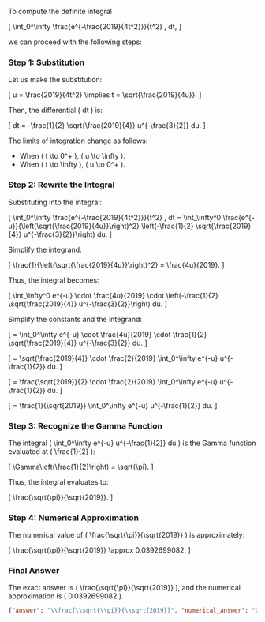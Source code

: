 To compute the definite integral 

\[
\int_0^\infty \frac{e^{-\frac{2019}{4t^2}}}{t^2} \, dt,
\]

we can proceed with the following steps:

### Step 1: Substitution
Let us make the substitution:

\[
u = \frac{2019}{4t^2} \implies t = \sqrt{\frac{2019}{4u}}.
\]

Then, the differential \( dt \) is:

\[
dt = -\frac{1}{2} \sqrt{\frac{2019}{4}} u^{-\frac{3}{2}} du.
\]

The limits of integration change as follows:
- When \( t \to 0^+ \), \( u \to \infty \).
- When \( t \to \infty \), \( u \to 0^+ \).

### Step 2: Rewrite the Integral
Substituting into the integral:

\[
\int_0^\infty \frac{e^{-\frac{2019}{4t^2}}}{t^2} \, dt = \int_\infty^0 \frac{e^{-u}}{\left(\sqrt{\frac{2019}{4u}}\right)^2} \left(-\frac{1}{2} \sqrt{\frac{2019}{4}} u^{-\frac{3}{2}}\right) du.
\]

Simplify the integrand:

\[
\frac{1}{\left(\sqrt{\frac{2019}{4u}}\right)^2} = \frac{4u}{2019}.
\]

Thus, the integral becomes:

\[
\int_\infty^0 e^{-u} \cdot \frac{4u}{2019} \cdot \left(-\frac{1}{2} \sqrt{\frac{2019}{4}} u^{-\frac{3}{2}}\right) du.
\]

Simplify the constants and the integrand:

\[
= \int_0^\infty e^{-u} \cdot \frac{4u}{2019} \cdot \frac{1}{2} \sqrt{\frac{2019}{4}} u^{-\frac{3}{2}} du.
\]

\[
= \sqrt{\frac{2019}{4}} \cdot \frac{2}{2019} \int_0^\infty e^{-u} u^{-\frac{1}{2}} du.
\]

\[
= \frac{\sqrt{2019}}{2} \cdot \frac{2}{2019} \int_0^\infty e^{-u} u^{-\frac{1}{2}} du.
\]

\[
= \frac{1}{\sqrt{2019}} \int_0^\infty e^{-u} u^{-\frac{1}{2}} du.
\]

### Step 3: Recognize the Gamma Function
The integral \( \int_0^\infty e^{-u} u^{-\frac{1}{2}} du \) is the Gamma function evaluated at \( \frac{1}{2} \):

\[
\Gamma\left(\frac{1}{2}\right) = \sqrt{\pi}.
\]

Thus, the integral evaluates to:

\[
\frac{\sqrt{\pi}}{\sqrt{2019}}.
\]

### Step 4: Numerical Approximation
The numerical value of \( \frac{\sqrt{\pi}}{\sqrt{2019}} \) is approximately:

\[
\frac{\sqrt{\pi}}{\sqrt{2019}} \approx 0.0392699082.
\]

### Final Answer
The exact answer is \( \frac{\sqrt{\pi}}{\sqrt{2019}} \), and the numerical approximation is \( 0.0392699082 \).

```json
{"answer": "\\frac{\\sqrt{\\pi}}{\\sqrt{2019}}", "numerical_answer": "0.0392699082"}
```